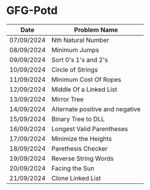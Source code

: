 # GFG-Potd

| Date       | Problem Name                      |
|------------|-----------------------------------|
| 07/09/2024 | Nth Natural Number                |
| 08/09/2024 | Minimum Jumps                     |
| 09/09/2024 | Sort 0's 1's and 2's              |
| 10/09/2024 | Circle of Strings                 |
| 11/09/2024 | Minimum Cost Of Ropes             |
| 12/09/2024 | Middle Of a Linked List           |
| 13/09/2024 | Mirror Tree                       |
| 14/09/2024 | Alternate positive and negative   |
| 15/09/2024 | Binary Tree to DLL                |
| 16/09/2024 | Longest Valid Parentheses         |
| 17/09/2024 | Minimize the Heights              |
| 18/09/2024 | Parethesis Checker                |
| 19/09/2024 | Reverse String Words              |
| 20/09/2024 | Facing the Sun                    |
| 21/09/2024 | Clone Linked List                 |
